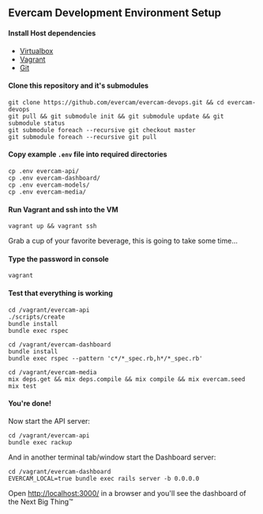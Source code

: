 ## Evercam Development Environment Setup

#### Install Host dependencies

* [Virtualbox](https://www.virtualbox.org/wiki/Downloads)
* [Vagrant](http://www.vagrantup.com/downloads.html)
* [Git](http://git-scm.com/downloads)

#### Clone this repository and it's submodules

```
git clone https://github.com/evercam/evercam-devops.git && cd evercam-devops
git pull && git submodule init && git submodule update && git submodule status
git submodule foreach --recursive git checkout master
git submodule foreach --recursive git pull
```

#### Copy example `.env` file into required directories

```
cp .env evercam-api/
cp .env evercam-dashboard/
cp .env evercam-models/
cp .env evercam-media/
```

#### Run Vagrant and ssh into the VM

```
vagrant up && vagrant ssh
```

Grab a cup of your favorite beverage, this is going to take some time...

#### Type the password in console

```
vagrant
```

#### Test that everything is working

```
cd /vagrant/evercam-api
./scripts/create
bundle install
bundle exec rspec

cd /vagrant/evercam-dashboard
bundle install
bundle exec rspec --pattern 'c*/*_spec.rb,h*/*_spec.rb'

cd /vagrant/evercam-media
mix deps.get && mix deps.compile && mix compile && mix evercam.seed
mix test
```

#### You're done!

Now start the API server:

```
cd /vagrant/evercam-api
bundle exec rackup
```

And in another terminal tab/window start the Dashboard server:

```
cd /vagrant/evercam-dashboard
EVERCAM_LOCAL=true bundle exec rails server -b 0.0.0.0
```

Open [http://localhost:3000/](http://localhost:3000/) in a browser and you'll see the dashboard of the Next Big Thing&trade;
